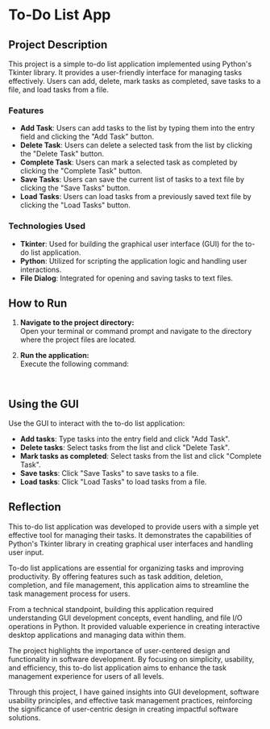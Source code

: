 # To-Do List App

## Project Description
This project is a simple to-do list application implemented using Python's Tkinter library. It provides a user-friendly interface for managing tasks effectively. Users can add, delete, mark tasks as completed, save tasks to a file, and load tasks from a file.

### Features
- **Add Task**: Users can add tasks to the list by typing them into the entry field and clicking the "Add Task" button.
- **Delete Task**: Users can delete a selected task from the list by clicking the "Delete Task" button.
- **Complete Task**: Users can mark a selected task as completed by clicking the "Complete Task" button.
- **Save Tasks**: Users can save the current list of tasks to a text file by clicking the "Save Tasks" button.
- **Load Tasks**: Users can load tasks from a previously saved text file by clicking the "Load Tasks" button.

### Technologies Used
- **Tkinter**: Used for building the graphical user interface (GUI) for the to-do list application.
- **Python**: Utilized for scripting the application logic and handling user interactions.
- **File Dialog**: Integrated for opening and saving tasks to text files.

## How to Run
1. **Navigate to the project directory:**  
   Open your terminal or command prompt and navigate to the directory where the project files are located.

2. **Run the application:**  
   Execute the following command:
   ```bash
  
## Using the GUI
Use the GUI to interact with the to-do list application:

- **Add tasks**: Type tasks into the entry field and click "Add Task".
- **Delete tasks**: Select tasks from the list and click "Delete Task".
- **Mark tasks as completed**: Select tasks from the list and click "Complete Task".
- **Save tasks**: Click "Save Tasks" to save tasks to a file.
- **Load tasks**: Click "Load Tasks" to load tasks from a file.

## Reflection
This to-do list application was developed to provide users with a simple yet effective tool for managing their tasks. It demonstrates the capabilities of Python's Tkinter library in creating graphical user interfaces and handling user input.

To-do list applications are essential for organizing tasks and improving productivity. By offering features such as task addition, deletion, completion, and file management, this application aims to streamline the task management process for users.

From a technical standpoint, building this application required understanding GUI development concepts, event handling, and file I/O operations in Python. It provided valuable experience in creating interactive desktop applications and managing data within them.

The project highlights the importance of user-centered design and functionality in software development. By focusing on simplicity, usability, and efficiency, this to-do list application aims to enhance the task management experience for users of all levels.

Through this project, I have gained insights into GUI development, software usability principles, and effective task management practices, reinforcing the significance of user-centric design in creating impactful software solutions.
